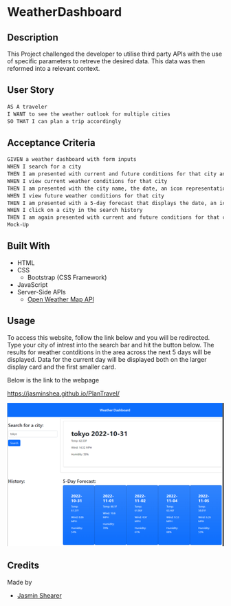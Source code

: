 # WeatherDashboard
## Description

This Project challenged the developer to utilise third party APIs with the use of specific parameters to retreve the desired data. This data was then reformed into a relevant context. 

## User Story
```md
AS A traveler
I WANT to see the weather outlook for multiple cities
SO THAT I can plan a trip accordingly
```
## Acceptance Criteria
```md
GIVEN a weather dashboard with form inputs
WHEN I search for a city
THEN I am presented with current and future conditions for that city and that city is added to the search history
WHEN I view current weather conditions for that city
THEN I am presented with the city name, the date, an icon representation of weather conditions, the temperature, the humidity, and the the wind speed
WHEN I view future weather conditions for that city
THEN I am presented with a 5-day forecast that displays the date, an icon representation of weather conditions, the temperature, the wind speed, and the humidity
WHEN I click on a city in the search history
THEN I am again presented with current and future conditions for that city
Mock-Up
```

## Built With

* HTML
* CSS
    * Bootstrap (CSS Framework)
* JavaScript
* Server-Side APIs
    * [Open Weather Map API](https://openweathermap.org/forecast5)

## Usage 

To access this website, follow the link below and you will be redirected. Type your city of intrest into the search bar and hit the button below. The results for weather contditions in the area across the next 5 days will be displayed. Data for the current day will be displayed both on the larger display card and the first smaller card.

Below is the link to the webpage

https://jasminshea.github.io/PlanTravel/

![image of home screen](./assets/images/homepage.png)

## Credits

Made by
* [Jasmin Shearer](https://github.com/jasminshea)

